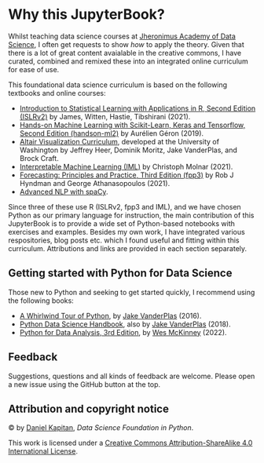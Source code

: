 # Why this JupyterBook?

Whilst teaching data science courses at [Jheronimus Academy of Data Science](https://jads.nl), I often get requests to show _how_ to apply the theory. Given that there is a lot of great content avaialable in the creative commons, I have curated, combined and remixed these into an integrated online curriculum for ease of use.

This foundational data science curriculum is based on the following textbooks and online courses:

- [Introduction to Statistical Learning with Applications in R, Second Edition (ISLRv2)](https://statlearning.com) by James, Witten, Hastie, Tibshirani (2021).
- [Hands-on Machine Learning with Scikit-Learn, Keras and Tensorflow, Second Edition (handson-ml2)](https://github.com/ageron/handson-ml2) by Aurélien Géron (2019).
- [Altair Visualization Curriculum](https://uwdata.github.io/visualization-curriculum/intro.html), developed at the University of Washington by Jeffrey Heer, Dominik Moritz, Jake VanderPlas, and Brock Craft.
- [Interpretable Machine Learning (IML)](https://christophm.github.io/interpretable-ml-book/) by Christoph Molnar (2021).
- [Forecasting: Principles and Practice, Third Edition (fpp3)](https://otexts.com/fpp3/) by Rob J Hyndman and George Athanasopoulos (2021).
- [Advanced NLP with spaCy](https://course.spacy.io/en/).

Since three of these use R (ISLRv2, fpp3 and IML), and we have chosen Python as our primary language for instruction, the main contribution of this JupyterBook is to provide a wide set of Python-based notebooks with exercises and examples. Besides my own work, I have integrated various respositories, blog posts etc. which I found useful and fitting within this curriculum. Attributions and links are provided in each section separately.

## Getting started with Python for Data Science

Those new to Python and seeking to get started quickly, I recommend using the following books:

- [A Whirlwind Tour of Python](https://github.com/jads-nl/WhirlwindTourOfPython), by [Jake VanderPlas](http://vanderplas.com/) (2016).
- [Python Data Science Handbook](https://github.com/jads-nl/PythonDataScienceHandbook), also by [Jake VanderPlas](http://vanderplas.com/) (2018). 
- [Python for Data Analysis, 3rd Edition](https://wesmckinney.com/book/), by [Wes McKinney](https://wesmckinney.com/) (2022).

## Feedback

Suggestions, questions and all kinds of feedback are welcome. Please open a new issue using the GitHub button at the top.


## Attribution and copyright notice

© by [Daniel Kapitan](https://linkedin.com/in/dkapitan), _Data Science Foundation in Python_.

This work is licensed under a [Creative Commons Attribution-ShareAlike 4.0 International License](http://creativecommons.org/licenses/by-sa/4.0/).

